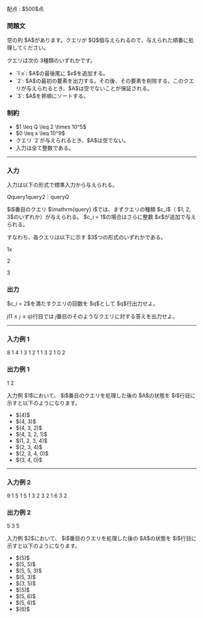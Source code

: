 
<div>

<span>

<span>

<p>
配点 : $500$点
</p>

<div>

<section>

### **問題文**

<p>
空の列 $A$があります。クエリが $Q$個与えられるので、与えられた順番に処理してください。

クエリは次の $3$種類のいずれかです。
</p>

<ul>

<li>
`1 x`: $A$の最後尾に $x$を追加する。
</li>

<li>
`2`: $A$の最初の要素を出力する。その後、その要素を削除する。このクエリが与えられるとき、$A$は空でないことが保証される。
</li>

<li>
`3`: $A$を昇順にソートする。
</li>

</ul>

</section>

</div>

<div>

<section>

### **制約**

<ul>

<li>
$1 \leq Q \leq 2 \times 10^5$
</li>

<li>
$0 \leq x \leq 10^9$
</li>

<li>
クエリ `2`が与えられるとき、$A$は空でない。
</li>

<li>
入力は全て整数である。
</li>

</ul>

</section>

</div>

---

<div>

<div>

<section>

### **入力**

<p>
入力は以下の形式で標準入力から与えられる。
</p>

<div>

$Q$$\mathrm{query} 1$$\mathrm{query} 2$$\vdots$$\mathrm{query} Q$
</div>

<p>
$i$番目のクエリ $\mathrm{query} i$では、まずクエリの種類 $c_i$（ $1, 2, 3$のいずれか）が与えられる。
$c_i = 1$の場合はさらに整数 $x$が追加で与えられる。
</p>

<p>
すなわち、各クエリは以下に示す $3$つの形式のいずれかである。
</p>

<div>

$1$$x$
</div>

<div>

$2$
</div>

<div>

$3$
</div>

</section>

</div>

<div>

<section>

### **出力**

<p>
$c_i = 2$を満たすクエリの回数を $q$として $q$行出力せよ。

$j$$(1 \leq j \leq q)$行目では $j$番目のそのようなクエリに対する答えを出力せよ。
</p>

</section>

</div>

</div>

---

<div>

<section>

### **入力例 1**

<div>

8
1 4
1 3
1 2
1 1
3
2
1 0
2

</div>

</section>

</div>

<div>

<section>

### **出力例 1**

<div>

1
2

</div>

<p>
入力例 $1$において、 $i$番目のクエリを処理した後の $A$の状態を $i$行目に示すと以下のようになります。
</p>

<ul>

<li>
$(4)$
</li>

<li>
$(4, 3)$
</li>

<li>
$(4, 3, 2)$
</li>

<li>
$(4, 3, 2, 1)$
</li>

<li>
$(1, 2, 3, 4)$
</li>

<li>
$(2, 3, 4)$
</li>

<li>
$(2, 3, 4, 0)$
</li>

<li>
$(3, 4, 0)$
</li>

</ul>

</section>

</div>

---

<div>

<section>

### **入力例 2**

<div>

9
1 5
1 5
1 3
2
3
2
1 6
3
2

</div>

</section>

</div>

<div>

<section>

### **出力例 2**

<div>

5
3
5

</div>

<p>
入力例 $2$において、 $i$番目のクエリを処理した後の $A$の状態を $i$行目に示すと以下のようになります。
</p>

<ul>

<li>
$(5)$
</li>

<li>
$(5, 5)$
</li>

<li>
$(5, 5, 3)$
</li>

<li>
$(5, 3)$
</li>

<li>
$(3, 5)$
</li>

<li>
$(5)$
</li>

<li>
$(5, 6)$
</li>

<li>
$(5, 6)$
</li>

<li>
$(6)$
</li>

</ul>

</section>

</div>

</span>

</span>

</div>
